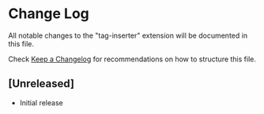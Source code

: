 # Change Log
All notable changes to the "tag-inserter" extension will be documented in this file.

Check [Keep a Changelog](http://keepachangelog.com/) for recommendations on how to structure this file.

## [Unreleased]
- Initial release